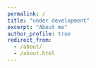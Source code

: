 ```yaml
---
permalink: /
title: "under development"
excerpt: "About me"
author_profile: true
redirect_from: 
  - /about/
  - /about.html
---
```



